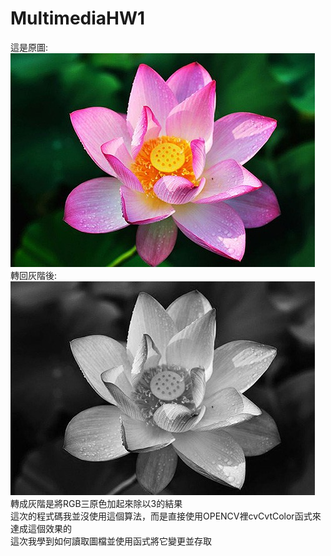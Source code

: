 # MultimediaHW1
這是原圖:<br/>
![image](https://github.com/linfuting/MultimediaHW1/blob/master/color.jpg)<br/>
轉回灰階後:<br/>
![image](https://github.com/linfuting/MultimediaHW1/blob/master/gray.jpg)
轉成灰階是將RGB三原色加起來除以3的結果<br/>
這次的程式碼我並沒使用這個算法，而是直接使用OPENCV裡cvCvtColor函式來達成這個效果的<br/>
這次我學到如何讀取圖檔並使用函式將它變更並存取
